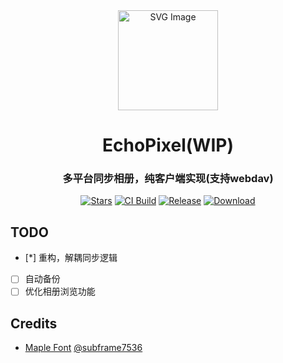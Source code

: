 <div align="center">

<img src="https://github.com/shadow3aaa/echo_pixel/raw/refs/heads/main/assets/icon/EchoPixel.svg" width="160" height="160" style="display: block; margin: 0 auto;" alt="SVG Image">

# **EchoPixel(WIP)**

### 多平台同步相册，纯客户端实现(支持webdav)

[![Stars][stars-badge]][stars-url]
[![CI Build][ci-badge]][ci-url]
[![Release][release-badge]][release-url]
[![Download][download-badge]][download-url]

</div>

[stars-badge]: https://img.shields.io/github/stars/shadow3aaa/echo_pixel?style=for-the-badge&logo=github
[stars-url]: https://github.com/shadow3aaa/echo_pixel
[ci-badge]: https://img.shields.io/github/actions/workflow/status/shadow3aaa/echo_pixel/ci.yml?style=for-the-badge&label=CI%20Build&logo=githubactions
[ci-url]: https://github.com/shadow3aaa/echo_pixel/actions/workflows/ci.yml
[release-badge]: https://img.shields.io/github/v/release/shadow3aaa/echo_pixel?style=for-the-badge&logo=rust
[release-url]: https://github.com/shadow3aaa/echo_pixel/releases/latest
[download-badge]: https://img.shields.io/github/downloads/shadow3aaa/echo_pixel/total?style=for-the-badge
[download-url]: https://github.com/shadow3aaa/echo_pixel/releases/latest

## TODO

- [*] 重构，解耦同步逻辑
- [ ] 自动备份
- [ ] 优化相册浏览功能

## Credits

- [Maple Font](https://github.com/subframe7536/Maple-font) [@subframe7536](https://github.com/subframe7536)
